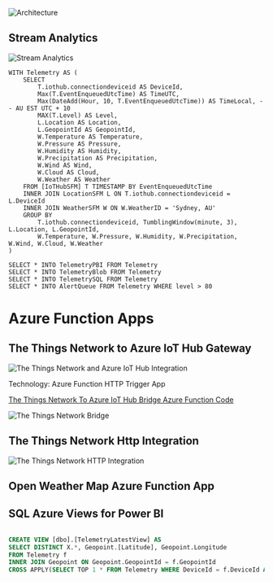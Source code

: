 


![Architecture](https://raw.githubusercontent.com/gloveboxes/WasteManagement/master/Images/Waste%20Manage%20System.jpg)




## Stream Analytics

![Stream Analytics](https://raw.githubusercontent.com/gloveboxes/WasteManagement/master/Images/Stream%20Analytics.JPG)

    WITH Telemetry AS (
        SELECT
            T.iothub.connectiondeviceid AS DeviceId,
            Max(T.EventEnqueuedUtcTime) AS TimeUTC,
            Max(DateAdd(Hour, 10, T.EventEnqueuedUtcTime)) AS TimeLocal, -- AU EST UTC + 10
            MAX(T.Level) AS Level,
            L.Location AS Location,
            L.GeopointId AS GeopointId,
            W.Temperature AS Temperature,
            W.Pressure AS Pressure,
            W.Humidity AS Humidity,
            W.Precipitation AS Precipitation,
            W.Wind AS Wind,
            W.Cloud AS Cloud,
            W.Weather AS Weather
        FROM [IoTHubSFM] T TIMESTAMP BY EventEnqueuedUtcTime
        INNER JOIN LocationSFM L ON T.iothub.connectiondeviceid = L.DeviceId
        INNER JOIN WeatherSFM W ON W.WeatherID = 'Sydney, AU'
        GROUP BY
            T.iothub.connectiondeviceid, TumblingWindow(minute, 3), L.Location, L.GeopointId, 
            W.Temperature, W.Pressure, W.Humidity, W.Precipitation, W.Wind, W.Cloud, W.Weather
    )

    SELECT * INTO TelemetryPBI FROM Telemetry
    SELECT * INTO TelemetryBlob FROM Telemetry
    SELECT * INTO TelemetrySQL FROM Telemetry
    SELECT * INTO AlertQueue FROM Telemetry WHERE level > 80




# Azure Function Apps

## The Things Network to Azure IoT Hub Gateway

![The Things Network and Azure IoT Hub Integration](https://raw.githubusercontent.com/gloveboxes/WasteManagement/master/Images/Slide4.JPG)


Technology: Azure Function HTTP Trigger App


[The Things Network To Azure IoT Hub Bridge Azure Function Code](https://github.com/gloveboxes/Waste-Management/tree/master/Functions/Functions/TheThingsNetworkBridge)



![The Things Network Bridge](https://raw.githubusercontent.com/gloveboxes/WasteManagement/master/Images/ThingsNetworkBridgeFunctionAppHttpTrigger.JPG)


## The Things Network Http Integration


![The Things Network HTTP Integration](https://raw.githubusercontent.com/gloveboxes/WasteManagement/master/Images/TheThingsNetworkHttpIntegration.JPG)


## Open Weather Map Azure Function App






## SQL Azure Views for Power BI

```SQL

CREATE VIEW [dbo].[TelemetryLatestView] AS
SELECT DISTINCT X.*, Geopoint.[Latitude], Geopoint.Longitude
FROM Telemetry f
INNER JOIN Geopoint ON Geopoint.GeopointId = f.GeopointId
CROSS APPLY(SELECT TOP 1 * FROM Telemetry WHERE DeviceId = f.DeviceId AND timeutc >= DATEADD(hour, -1, GETDATE())  ORDER BY timeutc desc) AS X

```

